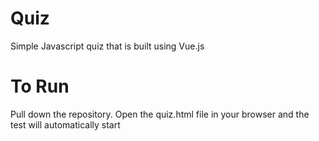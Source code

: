 # Quiz
Simple Javascript quiz that is built using Vue.js

# To Run
Pull down the repository. Open the quiz.html file in your browser and the test will automatically start

